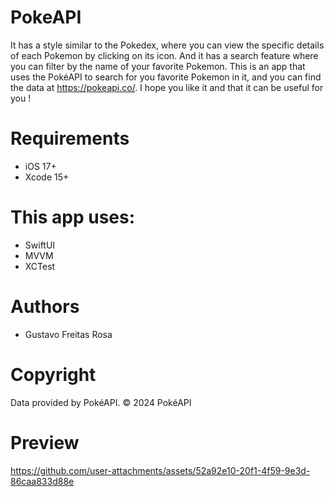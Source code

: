 # PokeAPI

It has a style similar to the Pokedex, where you can view the specific details of each Pokemon by clicking on its icon. And it has a search feature where you can filter by the name of your favorite Pokemon. This is an app that uses the PokéAPI to search for you favorite Pokemon in it, and you can find the data at https://pokeapi.co/. I hope you like it and that it can be useful for you !

# Requirements

- iOS 17+
- Xcode 15+

# This app uses:

- SwiftUI
- MVVM
- XCTest

# Authors
- Gustavo Freitas Rosa

# Copyright
Data provided by PokéAPI. © 2024 PokéAPI

# Preview

https://github.com/user-attachments/assets/52a92e10-20f1-4f59-9e3d-86caa833d88e
